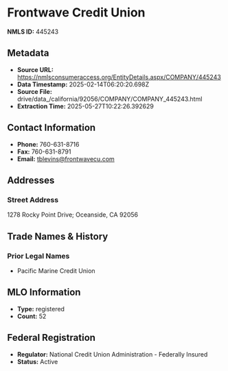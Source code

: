 # Frontwave Credit Union

**NMLS ID:** 445243

## Metadata
- **Source URL:** https://nmlsconsumeraccess.org/EntityDetails.aspx/COMPANY/445243
- **Data Timestamp:** 2025-02-14T06:20:20.698Z
- **Source File:** drive/data_/california/92056/COMPANY/COMPANY_445243.html
- **Extraction Time:** 2025-05-27T10:22:26.392629

## Contact Information
- **Phone:** 760-631-8716
- **Fax:** 760-631-8791
- **Email:** tblevins@frontwavecu.com

## Addresses
### Street Address
1278 Rocky Point Drive; Oceanside, CA 92056

## Trade Names & History
### Prior Legal Names
- Pacific Marine Credit Union

## MLO Information
- **Type:** registered
- **Count:** 52

## Federal Registration
- **Regulator:** National Credit Union Administration - Federally Insured
- **Status:** Active
